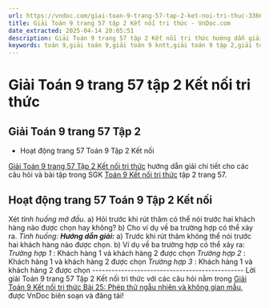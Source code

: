 ```yaml
---
url: https://vndoc.com/giai-toan-9-trang-57-tap-2-ket-noi-tri-thuc-336680
title: Giải Toán 9 trang 57 tập 2 Kết nối tri thức - VnDoc.com
date_extracted: 2025-04-14 20:05:51
description: Giải Toán 9 trang 57 tập 2 Kết nối tri thức hướng dẫn giải chi tiết các câu hỏi và bài tập trong SGK Toán 9 Kết nối tri thức tập 2.
keywords: toán 9,giải toán 9,giải toán 9 kntt,giải toán 9 tập 2,giải toán 9 kết nối tri thức,toán 9 kết nối tri thức tập 2,Toán 9 Kết nối tri thức bài Bài 25 Phép thử ngẫu nhiên và không gian mẫu,giải Toán 9 Kết nối tri thức Bài 25 Phép thử ngẫu nhiên và không gian mẫu,Bài 25 Phép thử ngẫu nhiên và không gian mẫu,toán 9 bài 25,giải toán 9 trang 57,giải toán 9 trang 57 kết nối,toán 9 trang 57 kết nối tri thức,toán 9 kntt tập 2 trang 57,toán 9 kết nối trang 57,hoạt động sgk toán 9 tập 2
---
```


# Giải Toán 9 trang 57 tập 2 Kết nối tri thức
## Giải Toán 9 trang 57 Tập 2
  * Hoạt động trang 57 Toán 9 Tập 2 Kết nối

[Giải Toán 9 trang 57 Tập 2 Kết nối tri thức](<https://vndoc.com/giai-toan-9-trang-57-tap-2-ket-noi-tri-thuc-336680>) hướng dẫn giải chi tiết cho các câu hỏi và bài tập trong SGK [Toán 9 Kết nối tri thức](<https://vndoc.com/toan-9-ket-noi-tri-thuc>) tập 2 trang 57.
## **Hoạt động trang 57 Toán 9 Tập 2 Kết nối**
Xét _tình huống mở đầu_.
a\) Hỏi trước khi rút thăm có thể nói trước hai khách hàng nào được chọn hay không?
b\) Cho ví dụ về ba trường hợp có thể xảy ra.
_Tình huống:_
_**Hướng dẫn giải:**_
a\) Trước khi rút thăm không thể nói trước hai khách hàng nào được chọn.
b\) Ví dụ về ba trường hợp có thể xảy ra:
_Trường hợp 1_ : Khách hàng 1 và khách hàng 2 được chọn
 _Trường hợp 2_ : Khách hàng 1 và khách hàng 2 được chọn
 _Trường hợp 3_ : Khách hàng 1 và khách hàng 2 được chọn
\-----------------------------------------------
Lời giải Toán 9 trang 57 Tập 2 Kết nối tri thức với các câu hỏi nằm trong [Giải Toán 9 Kết nối tri thức Bài 25: Phép thử ngẫu nhiên và không gian mẫu](<https://vndoc.com/toan-9-ket-noi-tri-thuc-bai-25-phep-thu-ngau-nhien-va-khong-gian-mau-334329>), được VnDoc biên soạn và đăng tải\!
